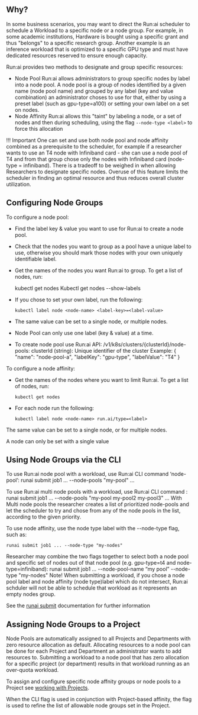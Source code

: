 ## Why?

In some business scenarios, you may want to direct the Run:ai scheduler to schedule a Workload to a specific node or a node group. For example, in some academic institutions, Hardware is bought using a specific grant and thus "belongs" to a specific research group. Another example is an inference workload that is optimized to a specific GPU type and must have dedicated resources reserved to ensure enough capacity.

Run:ai provides two methods to designate and group specific resources:
- Node Pool
    Run:ai allows administrators to group specific nodes by label into a node pool. A node pool is a group of nodes identified by a given name (node pool name) and grouped by any label (key and value combination) an administrator choses to use for that, either by using a preset label (such as gpu-type=a100) or setting your own label on a set on nodes.
- Node Affinity
    Run:ai allows this "taint" by labeling a node, or a set of nodes and then during scheduling, using the flag `--node-type <label>` to force this allocation

!!! Important
    One can set and use both node pool and node affinity combined as a prerequisite to the scheduler, for example if a researcher wants to use an T4 node with Infiniband card - she can use a node pool of T4 and from that group chose only the nodes with Infiniband card (node-type = infiniband).
    There is a tradeoff to be weighed in when allowing Researchers to designate specific nodes. Overuse of this feature limits the scheduler in finding an optimal resource and thus reduces overall cluster utilization.


## Configuring Node Groups

To configure a node pool:
*   Find the label key & value you want to use for Run:ai to create a node pool.

*   Check that the nodes you want to group as a pool have a unique label to use, otherwise you should mark those nodes with your own uniquely identifiable label.

*   Get the names of the nodes you want Run:ai to group. To get a list of nodes, run:

    kubectl get nodes
    Kubectl get nodes --show-labels

*   If you chose to set your own label, run the following:

        kubectl label node <node-name> <label-key>=<label-value>

*   The same value can be set to a single node, or multiple nodes.

*   Node Pool can only use one label (key & value) at a time.

*   To create node pool use Run:ai API:
        /v1/k8s/clusters/{clusterId}/node-pools:
            clusterId (string): Unique identifier of the cluster
            Example:
            {
                "name": "node-pool-a",
                "labelKey": "gpu-type",
                "labelValue": "T4"
            }


To configure a node affinity:

*   Get the names of the nodes where you want to limit Run:ai. To get a list of nodes, run:

        kubectl get nodes

*   For each node run the following:

        kubectl label node <node-name> run.ai/type=<label>

The same value can be set to a single node, or for multiple nodes.

A node can only be set with a single value

## Using Node Groups via the CLI

To use Run:ai node pool with a workload, use Run:ai CLI command ‘node-pool’: 
    runai submit job1 ... --node-pools "my-pool" ...

To use Run:ai multi node pools with a workload, use Run:ai CLI command :
    runai submit job1 ... --node-pools "my-pool my-pool2 my-pool3" ...
With Multi node pools the researcher creates a list of prioritized node-pools and let the scheduler to try and chose from any of the node pools in the list, according to the given priority. 

To use node affinity, use the node type label with the --node-type flag, such as:

    runai submit job1 ... --node-type "my-nodes"

Researcher may combine the two flags together to select both a node pool and specific set of nodes out of that node pool (e.g. gpu-type=t4 and node-type=infiniband):
runai submit job1 ... --node-pool-name “my pool” --node-type "my-nodes"
Note! When submitting a workload, if you chose a node pool label and node affinity (node type)label which do not intersect, Run:ai schduler will not be able to schedule that workload as it represents an empty nodes group.

See the [runai submit](../../Researcher/cli-reference/runai-submit.md) documentation for further information

## Assigning Node Groups to a Project

Node Pools are automatically assigned to all Projects and Departments with zero resource allocation as default. Allocating resources to a node pool can be done for each Project and Department an administrator wants to add resources to. Submitting a workload to a node pool that has zero allocation for a specific project (or department) results in that workload running as an over-quota workload.

To assign and configure specific node affnity groups or node pools to a Project see [working with Projects](../admin-ui-setup/project-setup.md).

When the CLI flag is used in conjunction with Project-based affinity, the flag is used to refine the list of allowable node groups set in the Project.